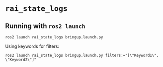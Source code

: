 # `rai_state_logs`

## Running with `ros2 launch`

```shell
ros2 launch rai_state_logs bringup.launch.py
```

Using keywords for filters:

```shell
ros2 launch rai_state_logs bringup.launch.py filters:="[\"Keyword1\", \"Keyword2\"]"
```
